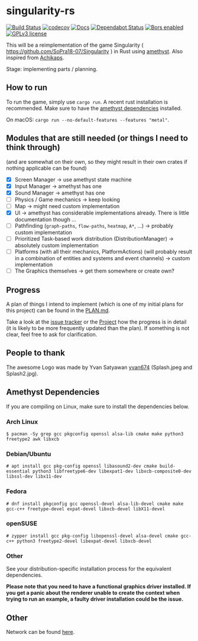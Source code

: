 # singularity-rs
[![Build Status](https://travis-ci.com/singularity-rs/singularity-rs.svg?branch=master)](https://travis-ci.com/singularity-rs/singularity-rs)
[![codecov](https://codecov.io/gh/singularity-rs/singularity-rs/branch/master/graph/badge.svg)](https://codecov.io/gh/singularity-rs/singularity-rs)
[![Docs](https://img.shields.io/badge/docs-here-brightgreen)](https://singularity-rs.github.io/singularity-rs/)
[![Dependabot Status](https://api.dependabot.com/badges/status?host=github&repo=singularity-rs/singularity-rs)](https://dependabot.com)
[![Bors enabled](https://bors.tech/images/badge_small.svg)](https://app.bors.tech/repositories/20537)
[![GPLv3 license](https://img.shields.io/badge/License-GPLv3-blue.svg)](http://perso.crans.org/besson/LICENSE.html)
<!-- [![GitHub tag](https://img.shields.io/github/v/tag/singularity-rs/singularity-rs.svg)](https://github.com/singularity-rs/singularity-rs/tags/) -->

This will be a reimplementation of the game Singularity ( https://github.com/SoPra18-07/Singularity ) in Rust using [amethyst](https://amethyst.rs/). Also inspired from [Achikaps](https://play.google.com/store/apps/details?id=yio.tro.achikaps).

Stage: implementing parts / planning.


## How to run

To run the game, simply use `cargo run`. A recent rust installation is recommended. Make sure to have the [amethyst dependencies](#amethyst-dependencies) installed.


On macOS: `cargo run --no-default-features --features "metal"`.


## Modules that are still needed (or things I need to think through)
(and are somewhat on their own, so they might result in their own crates if nothing applicable can be found)

<!-- - [ ] Units/Sprites (including health-system, spawn till death) -->
- [x] Screen Manager -> use amethyst state machine
- [x] Input Manager -> amethyst has one
- [x] Sound Manager -> amethyst has one
- [ ] Physics / Game mechanics -> keep looking
- [ ] Map -> might need custom implementation
- [x] UI -> amethyst has considerable implementations already. There is little documentation though ...
- [ ] Pathfinding (`graph-paths`, `flow-paths`, `heatmap`, `A*`, ...) -> probably custom implementation
- [ ] Prioritized Task-based work distribution (DistributionManager) -> absolutely custom implementation
- [ ] Platforms (with all their mechanics, PlatformActions) (will probably result in a combination of entities and systems and event channels) -> custom implementation
- [ ] The Graphics themselves -> get them somewhere or create own?
<!-- - [ ] Seperate Utils (?) -->



## Progress

A plan of things I intend to implement (which is one of my initial plans for this project) can be found in the [PLAN.md](https://github.com/singularity-rs/singularity-rs/blob/master/PLAN.md).

Take a look at the [issue tracker](https://github.com/singularity-rs/singularity-rs/issues) or the [Project](https://github.com/singularity-rs/singularity-rs/projects/1?fullscreen=true) how the progress is in detail (it is likely to be more frequently updated than the plan). If something is not clear, feel free to ask for clarification.



## People to thank

The awesome Logo was made by Yvan Satyawan [yvan674](https://github.com/yvan674) (Splash.jpeg and Splash2.jpg).


## Amethyst Dependencies

If you are compiling on Linux, make sure to install the dependencies below.

### Arch Linux

```
$ pacman -Sy grep gcc pkgconfig openssl alsa-lib cmake make python3 freetype2 awk libxcb
```

### Debian/Ubuntu

```
# apt install gcc pkg-config openssl libasound2-dev cmake build-essential python3 libfreetype6-dev libexpat1-dev libxcb-composite0-dev libssl-dev libx11-dev
```

### Fedora

```
# dnf install pkgconfig gcc openssl-devel alsa-lib-devel cmake make gcc-c++ freetype-devel expat-devel libxcb-devel libX11-devel
```

### openSUSE

```
# zypper install gcc pkg-config libopenssl-devel alsa-devel cmake gcc-c++ python3 freetype2-devel libexpat-devel libxcb-devel
```

### Other

See your distribution-specific installation process for the equivalent dependencies.

**Please note that you need to have a functional graphics driver installed. If you get a panic about the renderer unable to create the context when trying to run an example, a faulty driver installation could be the issue.**


## Other

Network can be found [here](https://github.com/singularity-rs/singularity-rs/network).


